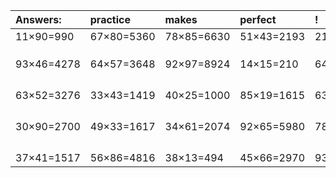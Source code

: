 | Answers: | practice | makes | perfect | ! |
| :--- | :--- | :--- | :--- | :--- |
| 11×90=990 | 67×80=5360 | 78×85=6630 | 51×43=2193 | 21×58=1218 | 
|   |   |   |   |   | 
|   |   |   |   |   | 
|   |   |   |   |   | 
| 93×46=4278 | 64×57=3648 | 92×97=8924 | 14×15=210 | 64×68=4352 | 
|   |   |   |   |   | 
|   |   |   |   |   | 
|   |   |   |   |   | 
|   |   |   |   |   | 
| 63×52=3276 | 33×43=1419 | 40×25=1000 | 85×19=1615 | 63×11=693 | 
|   |   |   |   |   | 
|   |   |   |   |   | 
|   |   |   |   |   | 
|   |   |   |   |   | 
| 30×90=2700 | 49×33=1617 | 34×61=2074 | 92×65=5980 | 78×61=4758 | 
|   |   |   |   |   | 
|   |   |   |   |   | 
|   |   |   |   |   | 
|   |   |   |   |   | 
| 37×41=1517 | 56×86=4816 | 38×13=494 | 45×66=2970 | 93×23=2139 | 
